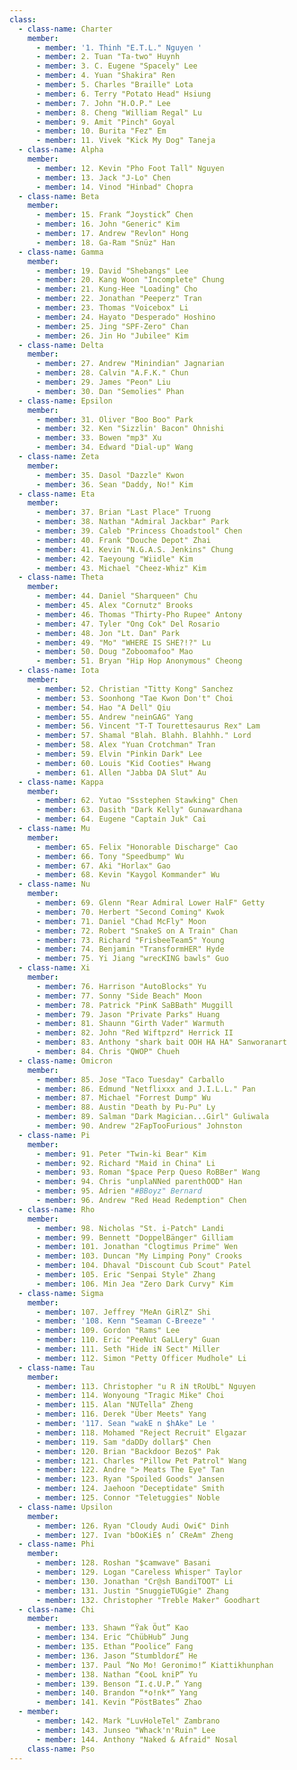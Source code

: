 ```yaml
---
class:
  - class-name: Charter
    member:
      - member: '1. Thinh "E.T.L." Nguyen '
      - member: 2. Tuan "Ta-two" Huynh
      - member: 3. C. Eugene "Spacely" Lee
      - member: 4. Yuan "Shakira" Ren
      - member: 5. Charles "Braille" Lota
      - member: 6. Terry "Potato Head" Hsiung
      - member: 7. John "H.O.P." Lee
      - member: 8. Cheng "William Regal" Lu
      - member: 9. Amit "Pinch" Goyal
      - member: 10. Burita "Fez" Em
      - member: 11. Vivek "Kick My Dog" Taneja
  - class-name: Alpha
    member:
      - member: 12. Kevin "Pho Foot Tall" Nguyen
      - member: 13. Jack "J-Lo" Chen
      - member: 14. Vinod "Hinbad" Chopra
  - class-name: Beta
    member:
      - member: 15. Frank “Joystick” Chen
      - member: 16. John "Generic" Kim
      - member: 17. Andrew "Revlon" Hong
      - member: 18. Ga-Ram "Snüz" Han
  - class-name: Gamma
    member:
      - member: 19. David "Shebangs" Lee
      - member: 20. Kang Woon "Incomplete" Chung
      - member: 21. Kung-Hee "Loading" Cho
      - member: 22. Jonathan "Peeperz" Tran
      - member: 23. Thomas "Voicebox" Li
      - member: 24. Hayato "Desperado" Hoshino
      - member: 25. Jing "SPF-Zero" Chan
      - member: 26. Jin Ho "Jubilee" Kim
  - class-name: Delta
    member:
      - member: 27. Andrew "Minindian" Jagnarian
      - member: 28. Calvin "A.F.K." Chun
      - member: 29. James "Peon" Liu
      - member: 30. Dan "Semolies" Phan
  - class-name: Epsilon
    member:
      - member: 31. Oliver "Boo Boo" Park
      - member: 32. Ken "Sizzlin' Bacon" Ohnishi
      - member: 33. Bowen "mp3" Xu
      - member: 34. Edward "Dial-up" Wang
  - class-name: Zeta
    member:
      - member: 35. Dasol "Dazzle" Kwon
      - member: 36. Sean "Daddy, No!" Kim
  - class-name: Eta
    member:
      - member: 37. Brian "Last Place" Truong
      - member: 38. Nathan "Admiral Jackbar" Park
      - member: 39. Caleb "Princess Choadstool" Chen
      - member: 40. Frank "Douche Depot" Zhai
      - member: 41. Kevin "N.G.A.S. Jenkins" Chung
      - member: 42. Taeyoung "Wiidle" Kim
      - member: 43. Michael "Cheez-Whiz" Kim
  - class-name: Theta
    member:
      - member: 44. Daniel "Sharqueen" Chu
      - member: 45. Alex "Cornutz" Brooks
      - member: 46. Thomas "Thirty-Pho Rupee" Antony
      - member: 47. Tyler "Ong Cok" Del Rosario
      - member: 48. Jon "Lt. Dan" Park
      - member: 49. "Mo" "WHERE IS SHE?!?" Lu
      - member: 50. Doug "Zoboomafoo" Mao
      - member: 51. Bryan "Hip Hop Anonymous" Cheong
  - class-name: Iota
    member:
      - member: 52. Christian "Titty Kong" Sanchez
      - member: 53. Soonhong "Tae Kwon Don't" Choi
      - member: 54. Hao "A Dell" Qiu
      - member: 55. Andrew "neinGAG" Yang
      - member: 56. Vincent "T-T Tourettesaurus Rex" Lam
      - member: 57. Shamal "Blah. Blahh. Blahhh." Lord
      - member: 58. Alex "Yuan Crotchman" Tran
      - member: 59. Elvin "Pinkin Dark" Lee
      - member: 60. Louis "Kid Cooties" Hwang
      - member: 61. Allen "Jabba DA Slut" Au
  - class-name: Kappa
    member:
      - member: 62. Yutao "Ssstephen Stawking" Chen
      - member: 63. Dasith "Dark Kelly" Gunawardhana
      - member: 64. Eugene "Captain Juk" Cai
  - class-name: Mu
    member:
      - member: 65. Felix "Honorable Discharge" Cao
      - member: 66. Tony "Speedbump" Wu
      - member: 67. Aki "Horlax" Gao
      - member: 68. Kevin "Kaygol Kommander" Wu
  - class-name: Nu
    member:
      - member: 69. Glenn "Rear Admiral Lower HalF" Getty
      - member: 70. Herbert "Second Coming" Kwok
      - member: 71. Daniel "Chad McFly" Moon
      - member: 72. Robert "SnakeS on A Train" Chan
      - member: 73. Richard "FrisbeeTeam5" Young
      - member: 74. Benjamin "TransformHER" Hyde
      - member: 75. Yi Jiang "wrecKING bawls" Guo
  - class-name: Xi
    member:
      - member: 76. Harrison "AutoBlocks" Yu
      - member: 77. Sonny "Side Beach" Moon
      - member: 78. Patrick "PinK SaBBath" Muggill
      - member: 79. Jason "Private Parks" Huang
      - member: 81. Shaunn "Girth Vader" Warmuth
      - member: 82. John "Red Wiftpzrd" Herrick II
      - member: 83. Anthony "shark bait OOH HA HA" Sanworanart
      - member: 84. Chris "QWOP" Chueh
  - class-name: Omicron
    member:
      - member: 85. Jose "Taco Tuesday" Carballo
      - member: 86. Edmund "Netflixxx and J.I.L.L." Pan
      - member: 87. Michael "Forrest Dump" Wu
      - member: 88. Austin "Death by Pu-Pu" Ly
      - member: 89. Salman "Dark Magician...Girl" Guliwala
      - member: 90. Andrew "2FapTooFurious" Johnston
  - class-name: Pi
    member:
      - member: 91. Peter "Twin-ki Bear" Kim
      - member: 92. Richard "Maid in China" Li
      - member: 93. Roman "$pace Perp Queso RoBBer" Wang
      - member: 94. Chris "unplaNNed parenthOOD" Han
      - member: 95. Adrien "#BBoyz" Bernard
      - member: 96. Andrew "Red Head Redemption" Chen
  - class-name: Rho
    member:
      - member: 98. Nicholas "St. i-Patch" Landi
      - member: 99. Bennett "DoppelBänger" Gilliam
      - member: 101. Jonathan "Clogtimus Prime" Wen
      - member: 103. Duncan "My Limping Pony" Crooks
      - member: 104. Dhaval "Discount Cub Scout" Patel
      - member: 105. Eric "Senpai Style" Zhang
      - member: 106. Min Jea "Zero Dark Curvy" Kim
  - class-name: Sigma
    member:
      - member: 107. Jeffrey "MeAn GiRlZ" Shi
      - member: '108. Kenn "Seaman C-Breeze" '
      - member: 109. Gordon "Rams" Lee
      - member: 110. Eric "PeeNut GaLLery" Guan
      - member: 111. Seth "Hide iN Sect" Miller
      - member: 112. Simon "Petty Officer Mudhole" Li
  - class-name: Tau
    member:
      - member: 113. Christopher "u R iN tRoUbL" Nguyen
      - member: 114. Wonyoung "Tragic Mike" Choi
      - member: 115. Alan "NUTella" Zheng
      - member: 116. Derek "Über Meets" Yang
      - member: '117. Sean "wakE n $hAke" Le '
      - member: 118. Mohamed "Reject Recruit" Elgazar
      - member: 119. Sam "daDDy dollar$" Chen
      - member: 120. Brian "Backdoor Bezo$" Pak
      - member: 121. Charles "Pillow Pet Patrol" Wang
      - member: 122. Andre "> Meats The Eye" Tan
      - member: 123. Ryan "Spoiled Goods" Jansen
      - member: 124. Jaehoon "Deceptidate" Smith
      - member: 125. Connor "Teletuggies" Noble
  - class-name: Upsilon
    member:
      - member: 126. Ryan "Cloudy Audi Owi€" Dinh
      - member: 127. Ivan "bOoKiE$ n’ CReAm" Zheng
  - class-name: Phi
    member:
      - member: 128. Roshan "$camwave" Basani
      - member: 129. Logan "Careless Whisper" Taylor
      - member: 130. Jonathan "Cr@sh BandiTOOT" Li
      - member: 131. Justin "SnuggieTUGgie" Zhang
      - member: 132. Christopher "Treble Maker" Goodhart
  - class-name: Chi
    member:
      - member: 133. Shawn “Ÿak Öut” Kao
      - member: 134. Eric “ChübHub” Jung
      - member: 135. Ethan “Poolice” Fang
      - member: 136. Jason “Stumbldor£” He
      - member: 137. Paul “No Mo! Geronimo!” Kiattikhunphan
      - member: 138. Nathan “€ooL kniP” Yu
      - member: 139. Benson “I.¢.U.P.” Yang
      - member: 140. Brandon “*o!nk*” Yang
      - member: 141. Kevin “PöstBates” Zhao
  - member:
      - member: 142. Mark "LuvHoleTel" Zambrano
      - member: 143. Junseo "Whack'n'Ruin" Lee
      - member: 144. Anthony "Naked & Afraid" Nosal
    class-name: Pso
---
```

